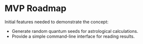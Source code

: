 # MVP Roadmap

Initial features needed to demonstrate the concept:

- Generate random quantum seeds for astrological calculations.
- Provide a simple command-line interface for reading results.
